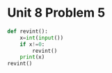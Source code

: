 # Unit 8 Problem 5
```.py
def revint():
    x=int(input())
    if x!=0:
        revint()
    print(x)
revint()
```
